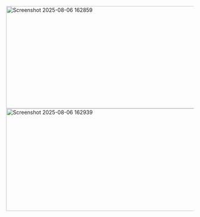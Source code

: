 
<img width="1868" height="276" alt="Screenshot 2025-08-06 162859" src="https://github.com/user-attachments/assets/da3ae0a9-7473-437a-9974-a71ee4cbcf61" />
<img width="1877" height="277" alt="Screenshot 2025-08-06 162939" src="https://github.com/user-attachments/assets/59294f6d-a088-4aba-b630-4c18b586e9c9" />
